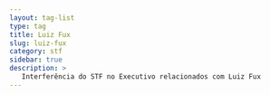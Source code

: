 ```yaml
---
layout: tag-list
type: tag
title: Luiz Fux
slug: luiz-fux
category: stf
sidebar: true
description: >
   Interferência do STF no Executivo relacionados com Luiz Fux
---
```


